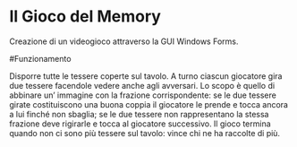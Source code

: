 # Il Gioco del Memory
Creazione di un videogioco attraverso la GUI Windows Forms.

#Funzionamento

Disporre tutte le tessere coperte sul tavolo.  A turno ciascun giocatore gira due tessere facendole vedere anche agli avversari. 
Lo scopo è quello di abbinare un’ immagine con la frazione corrispondente: se le due tessere girate costituiscono una buona coppia il giocatore le prende e tocca ancora a lui finché non sbaglia; se le due tessere non rappresentano la stessa frazione deve rigirarle e tocca al giocatore successivo.
Il gioco termina quando non ci sono più tessere sul tavolo: vince chi ne ha raccolte di più.  
